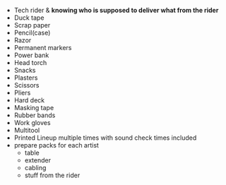 - Tech rider & __knowing who is supposed to deliver what from the rider__
- Duck tape
- Scrap paper
- Pencil(case)
- Razor
- Permanent markers
- Power bank
- Head torch
- Snacks
- Plasters
- Scissors
- Pliers
- Hard deck
- Masking tape
- Rubber bands
- Work gloves
- Multitool
- Printed Lineup multiple times with sound check times included
- prepare packs for each artist
	- table
	- extender
	- cabling
	- stuff from the rider